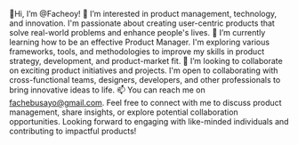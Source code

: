 👋Hi, I’m @Facheoy!
👀 I’m interested in product management, technology, and innovation. I'm passionate about creating user-centric products that solve real-world problems and enhance people's lives.
🌱 I’m currently learning how to be an effective Product Manager. I'm exploring various frameworks, tools, and methodologies to improve my skills in product strategy, development, and product-market fit.
💞️ I’m looking to collaborate on exciting product initiatives and projects. I'm open to collaborating with cross-functional teams, designers, developers, and other professionals to bring innovative ideas to life.
📫 You can reach me on fachebusayo@gmail.com. Feel free to connect with me to discuss product management, share insights, or explore potential collaboration opportunities.
Looking forward to engaging with like-minded individuals and contributing to impactful products!
<!---
Facheoy/Facheoy is a ✨ special ✨ repository because its `README.md` (this file) appears on your GitHub profile.
You can click the Preview link to take a look at your changes.
--->
